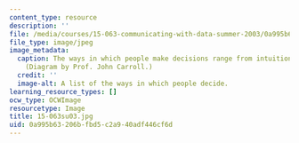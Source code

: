 ```yaml
---
content_type: resource
description: ''
file: /media/courses/15-063-communicating-with-data-summer-2003/0a995b63206bfbd5c2a940adf446cf6d_15-063su03.jpg
file_type: image/jpeg
image_metadata:
  caption: The ways in which people make decisions range from intuition to analysis.
    (Diagram by Prof. John Carroll.)
  credit: ''
  image-alt: A list of the ways in which people decide.
learning_resource_types: []
ocw_type: OCWImage
resourcetype: Image
title: 15-063su03.jpg
uid: 0a995b63-206b-fbd5-c2a9-40adf446cf6d
---
```

